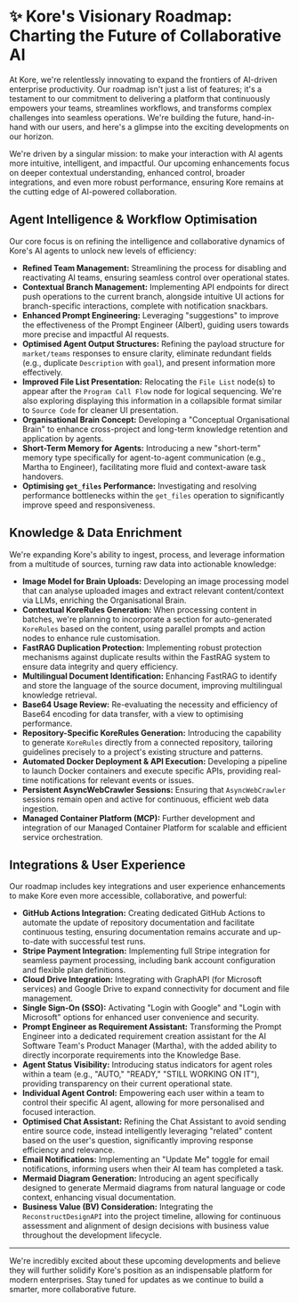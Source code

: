 # ✨ **Kore's Visionary Roadmap: Charting the Future of Collaborative AI**

At Kore, we're relentlessly innovating to expand the frontiers of AI-driven enterprise productivity. Our roadmap isn't just a list of features; it's a testament to our commitment to delivering a platform that continuously empowers your teams, streamlines workflows, and transforms complex challenges into seamless operations. We're building the future, hand-in-hand with our users, and here's a glimpse into the exciting developments on our horizon.

We're driven by a singular mission: to make your interaction with AI agents more intuitive, intelligent, and impactful. Our upcoming enhancements focus on deeper contextual understanding, enhanced control, broader integrations, and even more robust performance, ensuring Kore remains at the cutting edge of AI-powered collaboration.

## **Agent Intelligence & Workflow Optimisation**

Our core focus is on refining the intelligence and collaborative dynamics of Kore's AI agents to unlock new levels of efficiency:

* **Refined Team Management:** Streamlining the process for disabling and reactivating AI teams, ensuring seamless control over operational states.
* **Contextual Branch Management:** Implementing API endpoints for direct push operations to the current branch, alongside intuitive UI actions for branch-specific interactions, complete with notification snackbars.
* **Enhanced Prompt Engineering:** Leveraging "suggestions" to improve the effectiveness of the Prompt Engineer (Albert), guiding users towards more precise and impactful AI requests.
* **Optimised Agent Output Structures:** Refining the payload structure for `market/teams` responses to ensure clarity, eliminate redundant fields (e.g., duplicate `Description` with `goal`), and present information more effectively.
* **Improved File List Presentation:** Relocating the `File List` node(s) to appear after the `Program Call Flow` node for logical sequencing. We're also exploring displaying this information in a collapsible format similar to `Source Code` for cleaner UI presentation.
* **Organisational Brain Concept:** Developing a "Conceptual Organisational Brain" to enhance cross-project and long-term knowledge retention and application by agents.
* **Short-Term Memory for Agents:** Introducing a new "short-term" memory type specifically for agent-to-agent communication (e.g., Martha to Engineer), facilitating more fluid and context-aware task handovers.
* **Optimising `get_files` Performance:** Investigating and resolving performance bottlenecks within the `get_files` operation to significantly improve speed and responsiveness.

## **Knowledge & Data Enrichment**

We're expanding Kore's ability to ingest, process, and leverage information from a multitude of sources, turning raw data into actionable knowledge:

* **Image Model for Brain Uploads:** Developing an image processing model that can analyse uploaded images and extract relevant content/context via LLMs, enriching the Organisational Brain.
* **Contextual KoreRules Generation:** When processing content in batches, we're planning to incorporate a section for auto-generated `KoreRules` based on the content, using parallel prompts and action nodes to enhance rule customisation.
* **FastRAG Duplication Protection:** Implementing robust protection mechanisms against duplicate results within the FastRAG system to ensure data integrity and query efficiency.
* **Multilingual Document Identification:** Enhancing FastRAG to identify and store the language of the source document, improving multilingual knowledge retrieval.
* **Base64 Usage Review:** Re-evaluating the necessity and efficiency of Base64 encoding for data transfer, with a view to optimising performance.
* **Repository-Specific KoreRules Generation:** Introducing the capability to generate `KoreRules` directly from a connected repository, tailoring guidelines precisely to a project's existing structure and patterns.
* **Automated Docker Deployment & API Execution:** Developing a pipeline to launch Docker containers and execute specific APIs, providing real-time notifications for relevant events or issues.
* **Persistent AsyncWebCrawler Sessions:** Ensuring that `AsyncWebCrawler` sessions remain open and active for continuous, efficient web data ingestion.
* **Managed Container Platform (MCP):** Further development and integration of our Managed Container Platform for scalable and efficient service orchestration.

## **Integrations & User Experience**

Our roadmap includes key integrations and user experience enhancements to make Kore even more accessible, collaborative, and powerful:

* **GitHub Actions Integration:** Creating dedicated GitHub Actions to automate the update of repository documentation and facilitate continuous testing, ensuring documentation remains accurate and up-to-date with successful test runs.
* **Stripe Payment Integration:** Implementing full Stripe integration for seamless payment processing, including bank account configuration and flexible plan definitions.
* **Cloud Drive Integration:** Integrating with GraphAPI (for Microsoft services) and Google Drive to expand connectivity for document and file management.
* **Single Sign-On (SSO):** Activating "Login with Google" and "Login with Microsoft" options for enhanced user convenience and security.
* **Prompt Engineer as Requirement Assistant:** Transforming the Prompt Engineer into a dedicated requirement creation assistant for the AI Software Team's Product Manager (Martha), with the added ability to directly incorporate requirements into the Knowledge Base.
* **Agent Status Visibility:** Introducing status indicators for agent roles within a team (e.g., "AUTO," "READY," "STILL WORKING ON IT"), providing transparency on their current operational state.
* **Individual Agent Control:** Empowering each user within a team to control their specific AI agent, allowing for more personalised and focused interaction.
* **Optimised Chat Assistant:** Refining the Chat Assistant to avoid sending entire source code, instead intelligently leveraging "related" content based on the user's question, significantly improving response efficiency and relevance.
* **Email Notifications:** Implementing an "Update Me" toggle for email notifications, informing users when their AI team has completed a task.
* **Mermaid Diagram Generation:** Introducing an agent specifically designed to generate Mermaid diagrams from natural language or code context, enhancing visual documentation.
* **Business Value (BV) Consideration:** Integrating the `ReconstructDesignAPI` into the project timeline, allowing for continuous assessment and alignment of design decisions with business value throughout the development lifecycle.

---

We're incredibly excited about these upcoming developments and believe they will further solidify Kore's position as an indispensable platform for modern enterprises. Stay tuned for updates as we continue to build a smarter, more collaborative future.